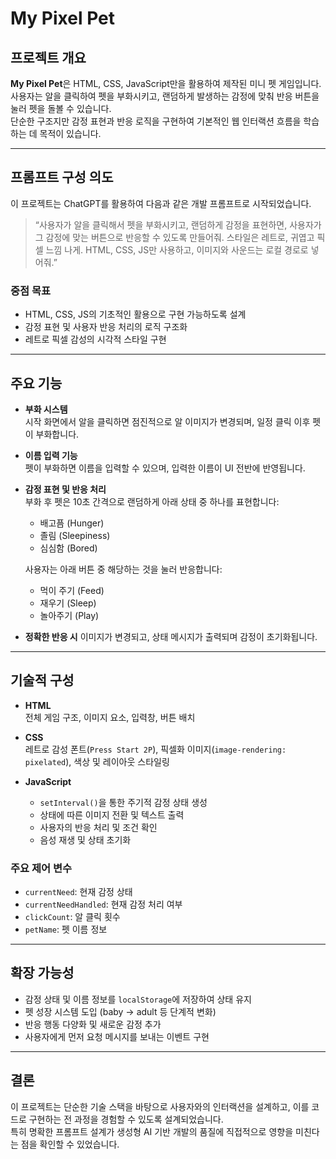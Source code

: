 # My Pixel Pet

## 프로젝트 개요

**My Pixel Pet**은 HTML, CSS, JavaScript만을 활용하여 제작된 미니 펫 게임입니다.  
사용자는 알을 클릭하여 펫을 부화시키고, 랜덤하게 발생하는 감정에 맞춰 반응 버튼을 눌러 펫을 돌볼 수 있습니다.  
단순한 구조지만 감정 표현과 반응 로직을 구현하여 기본적인 웹 인터랙션 흐름을 학습하는 데 목적이 있습니다.

---

## 프롬프트 구성 의도

이 프로젝트는 ChatGPT를 활용하여 다음과 같은 개발 프롬프트로 시작되었습니다.

> “사용자가 알을 클릭해서 펫을 부화시키고, 랜덤하게 감정을 표현하면, 사용자가 그 감정에 맞는 버튼으로 반응할 수 있도록 만들어줘. 스타일은 레트로, 귀엽고 픽셀 느낌 나게. HTML, CSS, JS만 사용하고, 이미지와 사운드는 로컬 경로로 넣어줘.”

### 중점 목표

- HTML, CSS, JS의 기초적인 활용으로 구현 가능하도록 설계
- 감정 표현 및 사용자 반응 처리의 로직 구조화
- 레트로 픽셀 감성의 시각적 스타일 구현

---

## 주요 기능

- **부화 시스템**  
  시작 화면에서 알을 클릭하면 점진적으로 알 이미지가 변경되며, 일정 클릭 이후 펫이 부화합니다.

- **이름 입력 기능**  
  펫이 부화하면 이름을 입력할 수 있으며, 입력한 이름이 UI 전반에 반영됩니다.

- **감정 표현 및 반응 처리**  
  부화 후 펫은 10초 간격으로 랜덤하게 아래 상태 중 하나를 표현합니다:
  - 배고픔 (Hunger)
  - 졸림 (Sleepiness)
  - 심심함 (Bored)

  사용자는 아래 버튼 중 해당하는 것을 눌러 반응합니다:
  - 먹이 주기 (Feed)
  - 재우기 (Sleep)
  - 놀아주기 (Play)

- **정확한 반응 시** 이미지가 변경되고, 상태 메시지가 출력되며 감정이 초기화됩니다.

---

## 기술적 구성

- **HTML**  
  전체 게임 구조, 이미지 요소, 입력창, 버튼 배치

- **CSS**  
  레트로 감성 폰트(`Press Start 2P`), 픽셀화 이미지(`image-rendering: pixelated`), 색상 및 레이아웃 스타일링

- **JavaScript**
  - `setInterval()`을 통한 주기적 감정 상태 생성
  - 상태에 따른 이미지 전환 및 텍스트 출력
  - 사용자의 반응 처리 및 조건 확인
  - 음성 재생 및 상태 초기화

### 주요 제어 변수

- `currentNeed`: 현재 감정 상태
- `currentNeedHandled`: 현재 감정 처리 여부
- `clickCount`: 알 클릭 횟수
- `petName`: 펫 이름 정보

---

## 확장 가능성

- 감정 상태 및 이름 정보를 `localStorage`에 저장하여 상태 유지
- 펫 성장 시스템 도입 (baby → adult 등 단계적 변화)
- 반응 행동 다양화 및 새로운 감정 추가
- 사용자에게 먼저 요청 메시지를 보내는 이벤트 구현

---

## 결론

이 프로젝트는 단순한 기술 스택을 바탕으로 사용자와의 인터랙션을 설계하고, 이를 코드로 구현하는 전 과정을 경험할 수 있도록 설계되었습니다.  
특히 명확한 프롬프트 설계가 생성형 AI 기반 개발의 품질에 직접적으로 영향을 미친다는 점을 확인할 수 있었습니다.

